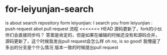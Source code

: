 # for-leiyunjan-search
is about search repository
form leiyunjian: I search you
from leiyunjian : push request 
abot pull  request 流程
<<<<<<< HEAD
源码更新了，fork的小伙伴们会直接同步吗？
答案是肯定的，但是如果在编辑的时候还没有和源码合并，源码更新了，这个时候我发出pull request会怎么样
oh no, is so good!
我懵逼了
多出的分支是个什么情况
版本一致的时候提出pull request
